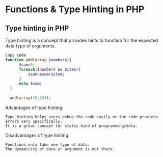 # Functions & Type Hinting in PHP

## Type hinting in PHP
Type hinting is a concept that provides hints to function for the expected data type of arguments.
```php
Copy code
function add(array $numbers){ 
      $sum=0; 
      foreach($numbers as $item){ 
          $sum=$sum+$item; 
      } 
      echo $sum; 
  } 
  
  add(array(10,10)); 
```
Advantages of type hinting:

    Type hinting helps users debug the code easily or the code provides errors very specifically.
    It is a great concept for static kind of programming/data.

Disadvantages of type hinting:

    Functions only take one type of data.
    The dynamicity of data or argument is not there.

